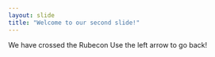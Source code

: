 ```yaml
---
layout: slide
title: "Welcome to our second slide!"
---
```

We have crossed the Rubecon
Use the left arrow to go back!